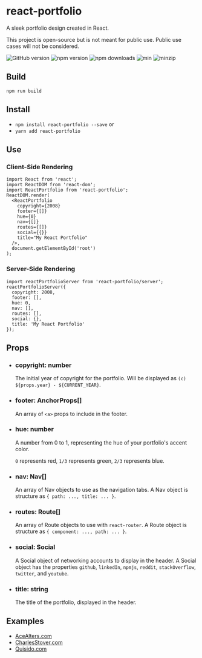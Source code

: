 # react-portfolio
A sleek portfolio design created in React.

This project is open-source but is not meant for public use.
Public use cases will not be considered.

![GitHub version](https://img.shields.io/github/package-json/v/CharlesStover/react-portfolio.svg)
![npm version](https://img.shields.io/npm/v/react-portfolio.svg)
![npm downloads](https://img.shields.io/npm/dt/react-portfolio.svg)
![min](https://img.shields.io/bundlephobia/min/react-portfolio.svg)
![minzip](https://img.shields.io/bundlephobia/minzip/react-portfolio.svg)

## Build
`npm run build`

## Install
* `npm install react-portfolio --save` or
* `yarn add react-portfolio`

## Use

### Client-Side Rendering
```JS
import React from 'react';
import ReactDOM from 'react-dom';
import ReactPortfolio from 'react-portfolio';
ReactDOM.render(
  <ReactPortfolio
    copyright={2008}
    footer={[]}
    hue={0}
    nav={[]}
    routes={[]}
    social={{}}
    title="My React Portfolio"
  />,
  document.getElementById('root')
);
```

### Server-Side Rendering
```JS
import reactPortfolioServer from 'react-portfolio/server';
reactPortfolioServer({
  copyright: 2008,
  footer: [],
  hue: 0,
  nav: [],
  routes: [],
  social: {},
  title: 'My React Portfolio'
});
```

## Props
* ### copyright: number

  The initial year of copyright for the portfolio.
  Will be displayed as `(c) ${props.year} - ${CURRENT_YEAR}`.

* ### footer: AnchorProps[]

  An array of `<a>` props to include in the footer.

* ### hue: number

  A number from 0 to 1, representing the hue of your portfolio's accent color.

  `0` represents red, `1/3` represents green, `2/3` represents blue.

* ### nav: Nav[]

  An array of Nav objects to use as the navigation tabs.
  A Nav object is structure as `{ path: ..., title: ... }`.

* ### routes: Route[]

  An array of Route objects to use with `react-router`.
  A Route object is structure as `{ component: ..., path: ... }`.

* ### social: Social

  A Social object of networking accounts to display in the header.
  A Social object has the properties `github`, `linkedIn`, `npmjs`, `reddit`, `stackOverflow`, `twitter`, and `youtube`.

* ### title: string

  The title of the portfolio, displayed in the header.

## Examples
* [AceAlters.com](https://acealters.com/)
* [CharlesStover.com](https://charlesstover.com/)
* [Quisido.com](https://quisido.com/)
